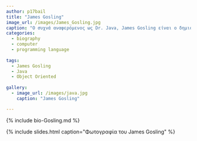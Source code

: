 ```yaml
---
author: p17bail
title: "James Gosling"
image_url: /images/James_Gosling.jpg
caption: "O συχνά αναφερόμενος ως Dr. Java, James Gosling είναι ο δημιουργός της γλώσσας προγραμματισμού Java."
categories:
  - biography
  - computer
  - programming language
  
tags:
  - James Gosling
  - Java
  - Object Oriented
  
gallery:
  - image_url: /images/java.jpg
    caption: "James Gosling"

---
```


{% include bio-Gosling.md %}

{% include slides.html caption="Φωτογραφία του James Gosling" %}
